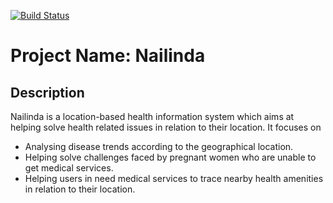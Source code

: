 [![Build Status](https://travis-ci.com/Podiihq/nailinda.svg?branch=develop)](https://travis-ci.com/Podiihq/nailinda)

# Project Name: Nailinda

## Description

 Nailinda  is a location-based health information system which aims at helping solve health related issues in relation to their location.
 It focuses on 
  * Analysing disease trends according to the geographical location.
  * Helping solve challenges faced by pregnant women who are unable to get medical services.
  * Helping users in need medical services to trace nearby health amenities in relation to their location.

